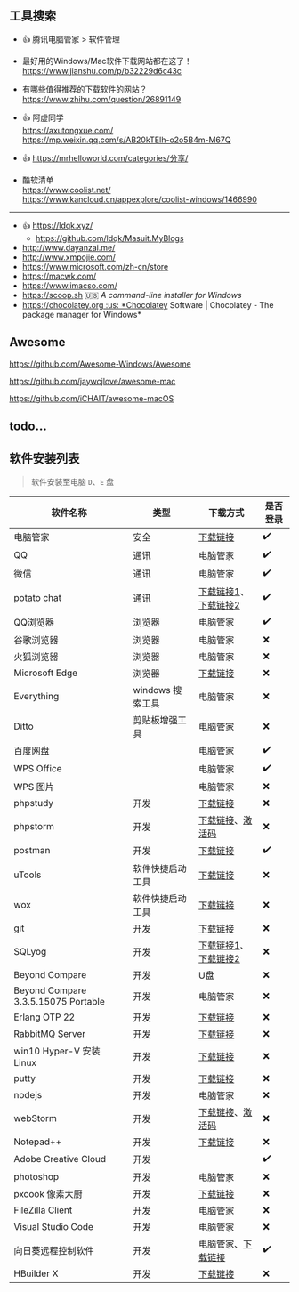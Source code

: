 ## 工具搜索 <i class="ri-fire-line light-red"></i>

- 👍 腾讯电脑管家 > 软件管理

- 最好用的Windows/Mac软件下载网站都在这了！  
  https://www.jianshu.com/p/b32229d6c43c

- 有哪些值得推荐的下载软件的网站？  
  https://www.zhihu.com/question/26891149

- 👍 阿虚同学  
  https://axutongxue.com/  
  https://mp.weixin.qq.com/s/AB20kTElh-o2o5B4m-M67Q
- 👍 https://mrhelloworld.com/categories/分享/
- 酷软清单  
  https://www.coolist.net/  
  https://www.kancloud.cn/appexplore/coolist-windows/1466990

------

- 👍 <i class="fa fa-windows"></i>
  <i class="fa fa-apple"></i>
  https://ldqk.xyz/
  - <i class="fa fa-github"></i>
    https://github.com/ldqk/Masuit.MyBlogs
- <i class="fa fa-windows"></i> http://www.dayanzai.me/
- <i class="fa fa-windows"></i> http://www.xmpojie.com/
- <i class="fa fa-windows"></i> https://www.microsoft.com/zh-cn/store
- <i class="fa fa-apple"></i> https://macwk.com/
- <i class="fa fa-apple"></i> https://www.imacso.com/
- <i class="fa fa-windows"></i> https://scoop.sh :us: *A command-line installer for Windows*
- <i class="fa fa-windows"></i> https://chocolatey.org :us: *Chocolatey Software | Chocolatey - The package manager for Windows*

## Awesome

<i class="fa fa-windows"></i> https://github.com/Awesome-Windows/Awesome

<i class="fa fa-apple"></i> https://github.com/jaywcjlove/awesome-mac

<i class="fa fa-apple"></i> https://github.com/iCHAIT/awesome-macOS



## todo...



## 软件安装列表

> 软件安装至电脑 `D`、`E` 盘

| 软件名称                            | 类型             | 下载方式                                                     | 是否登录           |
| ----------------------------------- | ---------------- | ------------------------------------------------------------ | ------------------ |
| 电脑管家                            | 安全             | [下载链接](https://pc.qq.com/detail/1/detail_1841.html)      | :heavy_check_mark: |
| QQ                                  | 通讯             | 电脑管家                                                     | :heavy_check_mark: |
| 微信                                | 通讯             | 电脑管家                                                     | :heavy_check_mark: |
| potato chat                         | 通讯             | [下载链接1](https://ppct.in/)、[下载链接2](http://potato.manre.me/) | :heavy_check_mark: |
| QQ浏览器                            | 浏览器           | 电脑管家                                                     | :heavy_check_mark: |
| 谷歌浏览器                          | 浏览器           | 电脑管家                                                     | :x:                |
| 火狐浏览器                          | 浏览器           | 电脑管家                                                     | :x:                |
| Microsoft Edge                      | 浏览器           | [下载链接](https://www.microsoft.com/zh-cn/edge)             | :x:                |
| Everything                          | windows 搜索工具 | 电脑管家                                                     | :x:                |
| Ditto                               | 剪贴板增强工具   | 电脑管家                                                     | :x:                |
| 百度网盘                            |                  | 电脑管家                                                     | :heavy_check_mark: |
| WPS Office                          |                  | 电脑管家                                                     | :heavy_check_mark: |
| WPS 图片                            |                  | 电脑管家                                                     | :x:                |
| phpstudy                            | 开发             | [下载链接](https://www.xp.cn/)                               | :x:                |
| phpstorm                            | 开发             | [下载链接](https://www.jetbrains.com/phpstorm/download/other.html)、[激活码](http://easycolor.cc/article/4.html) | :x:                |
| postman                             | 开发             | [下载链接](https://www.postman.com/downloads/)               | :heavy_check_mark: |
| uTools                              | 软件快捷启动工具 | [下载链接](https://www.u.tools/)                             | :x:                |
| wox                                 | 软件快捷启动工具 | [下载链接](http://www.wox.one/)                              | :x:                |
| git                                 | 开发             | [下载链接](https://gitforwindows.org/)                       | :x:                |
| SQLyog                              | 开发             | [下载链接1](https://www.webyog.com/ "官方下载需要填写邮箱")、[下载链接2](https://sqlyog.en.softonic.com/download) | :x:                |
| Beyond Compare                      | 开发             | U盘                                                          | :x:                |
| Beyond Compare 3.3.5.15075 Portable | 开发             | 电脑管家                                                     | :x:                |
| Erlang OTP 22                       | 开发             | [下载链接](http://www.erlang.org/downloads)                  | :x:                |
| RabbitMQ Server                     | 开发             | [下载链接](http://www.rabbitmq.com/download.html)            | :x:                |
| win10 Hyper-V 安装 Linux            | 开发             | [下载链接](https://blog.csdn.net/m0_37835884/article/details/79484242) | :x:                |
| putty                               | 开发             | [下载链接](https://www.putty.org/)                           | :x:                |
| nodejs                              | 开发             | 电脑管家                                                     | :x:                |
| webStorm                            | 开发             | [下载链接](https://www.jetbrains.com/zh-cn/webstorm/)、[激活码](http://easycolor.cc/article/4.html) | :x:                |
| Notepad++                           | 开发             | [下载链接](https://notepad-plus-plus.org/)                   | :x:                |
| Adobe Creative Cloud                | 开发             |                                                              | :heavy_check_mark: |
| photoshop                           | 开发             | 电脑管家                                                     | :x:                |
| pxcook 像素大厨                     | 开发             | [下载链接](https://www.fancynode.com.cn/pxcook)              | :x:                |
| FileZilla Client                    | 开发             | 电脑管家                                                     | :x:                |
| Visual Studio Code                  | 开发             | 电脑管家                                                     | :x:                |
| 向日葵远程控制软件                  | 开发             | 电脑管家、[下载链接](https://sunlogin.oray.com/personal/)    | :heavy_check_mark: |
| HBuilder X                          | 开发             | [下载链接](https://www.dcloud.io/hbuilderx.html)             | :x:                |

